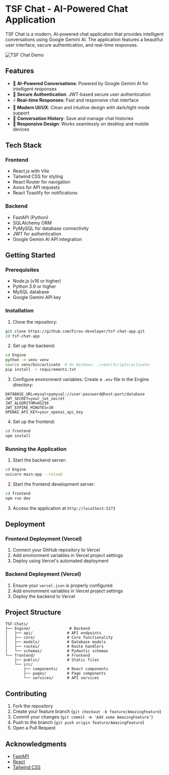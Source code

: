 # TSF Chat - AI-Powered Chat Application

TSF Chat is a modern, AI-powered chat application that provides intelligent conversations using Google Gemini AI. The application features a beautiful user interface, secure authentication, and real-time responses.

![TSF Chat Demo](https://tsf-chat-app.vercel.app/)

## Features

- 🤖 **AI-Powered Conversations**: Powered by Google Gemini AI for intelligent responses
- 🔐 **Secure Authentication**: JWT-based secure user authentication
- ⚡ **Real-time Responses**: Fast and responsive chat interface
- 🎨 **Modern UI/UX**: Clean and intuitive design with dark/light mode support
- 💾 **Conversation History**: Save and manage chat histories
- 📱 **Responsive Design**: Works seamlessly on desktop and mobile devices

## Tech Stack

### Frontend
- React.js with Vite
- Tailwind CSS for styling
- React Router for navigation
- Axios for API requests
- React Toastify for notifications

### Backend
- FastAPI (Python)
- SQLAlchemy ORM
- PyMySQL for database connectivity
- JWT for authentication
- Google Gemini AI API integration

## Getting Started

### Prerequisites
- Node.js (v16 or higher)
- Python 3.9 or higher
- MySQL database
- Google Gemini API key

### Installation

1. Clone the repository:
```bash
git clone https://github.com/Firas-developer/tsf-chat-app.git
cd tsf-chat-app
```

2. Set up the backend:
```bash
cd Engine
python -m venv venv
source venv/bin/activate  # On Windows: .\venv\Scripts\activate
pip install -r requirements.txt
```

3. Configure environment variables:
Create a `.env` file in the Engine directory:
```
DATABASE_URL=mysql+pymysql://user:password@host:port/database
JWT_SECRET=your_jwt_secret
JWT_ALGORITHM=HS256
JWT_EXPIRE_MINUTES=30
OPENAI_API_KEY=your_openai_api_key
```

4. Set up the frontend:
```bash
cd frontend
npm install
```

### Running the Application

1. Start the backend server:
```bash
cd Engine
uvicorn main:app --reload
```

2. Start the frontend development server:
```bash
cd frontend
npm run dev
```

3. Access the application at `http://localhost:5173`

## Deployment

### Frontend Deployment (Vercel)
1. Connect your GitHub repository to Vercel
2. Add environment variables in Vercel project settings
3. Deploy using Vercel's automated deployment

### Backend Deployment (Vercel)
1. Ensure your `vercel.json` is properly configured
2. Add environment variables in Vercel project settings
3. Deploy the backend to Vercel

## Project Structure

```
TSF-Chats/
├── Engine/                 # Backend
│   ├── api/               # API endpoints
│   ├── core/              # Core functionality
│   ├── models/            # Database models
│   ├── routes/            # Route handlers
│   └── schemas/           # Pydantic schemas
└── frontend/              # Frontend
    ├── public/            # Static files
    └── src/
        ├── components/    # React components
        ├── pages/         # Page components
        └── services/      # API services
```

## Contributing

1. Fork the repository
2. Create your feature branch (`git checkout -b feature/AmazingFeature`)
3. Commit your changes (`git commit -m 'Add some AmazingFeature'`)
4. Push to the branch (`git push origin feature/AmazingFeature`)
5. Open a Pull Request

## Acknowledgments

- [FastAPI](https://fastapi.tiangolo.com/)
- [React](https://reactjs.org/)
- [Tailwind CSS](https://tailwindcss.com/)